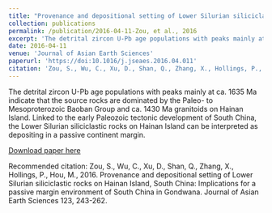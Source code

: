 ```yaml
---
title: "Provenance and depositional setting of Lower Silurian siliciclastic rocks on Hainan Island, South China: Implications for a passive margin environment of South China in Gondwana"
collection: publications
permalink: /publication/2016-04-11-Zou, et al., 2016
excerpt: 'The detrital zircon U-Pb age populations with peaks mainly at ca. 1635 Ma indicate that the source rocks are dominated by the Paleo- to Mesoproterozoic Baoban Group and ca. 1430 Ma granitoids on Hainan Island. Linked to the early Paleozoic tectonic development of South China, the Lower Silurian siliciclastic rocks on Hainan Island can be interpreted as depositing in a passive continent margin.'
date: 2016-04-11
venue: 'Journal of Asian Earth Sciences'
paperurl: 'https://doi:10.1016/j.jseaes.2016.04.011'
citation: 'Zou, S., Wu, C., Xu, D., Shan, Q., Zhang, X., Hollings, P., Hou, M., 2016. Provenance and depositional setting of Lower Silurian siliciclastic rocks on Hainan Island, South China: Implications for a passive margin environment of South China in Gondwana. Journal of Asian Earth Sciences 123, 243-262.'
---
```

The detrital zircon U-Pb age populations with peaks mainly at ca. 1635 Ma indicate that the source rocks are dominated by the Paleo- to Mesoproterozoic Baoban Group and ca. 1430 Ma granitoids on Hainan Island. Linked to the early Paleozoic tectonic development of South China, the Lower Silurian siliciclastic rocks on Hainan Island can be interpreted as depositing in a passive continent margin.

[Download paper here](https://doi:10.1016/j.jseaes.2016.04.011)

Recommended citation: Zou, S., Wu, C., Xu, D., Shan, Q., Zhang, X., Hollings, P., Hou, M., 2016. Provenance and depositional setting of Lower Silurian siliciclastic rocks on Hainan Island, South China: Implications for a passive margin environment of South China in Gondwana. Journal of Asian Earth Sciences 123, 243-262.